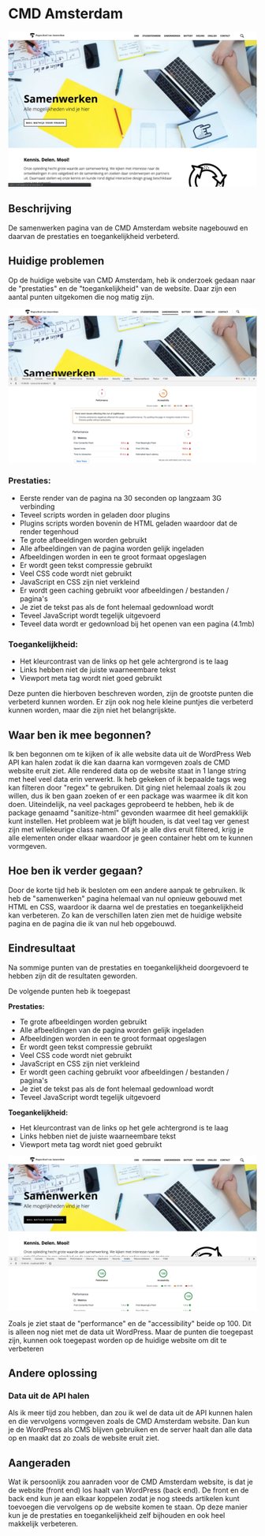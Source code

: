 # CMD Amsterdam

![Screenshot applicatie](./docs/screenshot.jpg)

## Beschrijving
De samenwerken pagina van de CMD Amsterdam website nagebouwd en daarvan de prestaties en toegankelijkheid verbeterd.

## Huidige problemen
Op de huidige website van CMD Amsterdam, heb ik onderzoek gedaan naar de "prestaties" en de "toegankelijkheid" van de website. Daar zijn een aantal punten uitgekomen die nog matig zijn.

![Audit test before optimisations](./docs/audit-before.jpg)

### Prestaties:
- Eerste render van de pagina na 30 seconden op langzaam 3G verbinding
- Teveel scripts worden in geladen door plugins
- Plugins scripts worden bovenin de HTML geladen waardoor dat de render tegenhoud
- Te grote afbeeldingen worden gebruikt
- Alle afbeeldingen van de pagina worden gelijk ingeladen
- Afbeeldingen worden in een te groot formaat opgeslagen
- Er wordt geen tekst compressie gebruikt
- Veel CSS code wordt niet gebruikt
- JavaScript en CSS zijn niet verkleind
- Er wordt geen caching gebruikt voor afbeeldingen / bestanden / pagina's
- Je ziet de tekst pas als de font helemaal gedownload wordt
- Teveel JavaScript wordt tegelijk uitgevoerd
- Teveel data wordt er gedownload bij het openen van een pagina (4.1mb)

### Toegankelijkheid:
- Het kleurcontrast van de links op het gele achtergrond is te laag
- Links hebben niet de juiste waarneembare tekst
- Viewport meta tag wordt niet goed gebruikt

Deze punten die hierboven beschreven worden, zijn de grootste punten die verbeterd kunnen worden. Er zijn ook nog hele kleine puntjes die verbeterd kunnen worden, maar die zijn niet het belangrijskte.

## Waar ben ik mee begonnen?
Ik ben begonnen om te kijken of ik alle website data uit de WordPress Web API kan halen zodat ik die kan daarna kan vormgeven zoals de CMD website eruit ziet.
Alle rendered data op de website staat in 1 lange string met heel veel data erin verwerkt. Ik heb gekeken of ik bepaalde tags weg kan filteren door "regex" te gebruiken. Dit ging niet helemaal zoals ik zou willen, dus ik ben gaan zoeken of er een package was waarmee ik dit kon doen. Uiteindelijk, na veel packages geprobeerd te hebben, heb ik de package genaamd "sanitize-html" gevonden waarmee dit heel gemakklijk kunt instellen.
Het probleem wat je blijft houden, is dat veel tag ver genest zijn met willekeurige class namen. Of als je alle divs eruit filtered, krijg je alle elementen onder elkaar waardoor je geen container hebt om te kunnen vormgeven.

## Hoe ben ik verder gegaan?
Door de korte tijd heb ik besloten om een andere aanpak te gebruiken. Ik heb de "samenwerken" pagina helemaal van nul opnieuw gebouwd met HTML en CSS, waardoor ik daarna wel de prestaties en toegankelijkheid kan verbeteren. Zo kan de verschillen laten zien met de huidige website pagina en de pagina die ik van nul heb opgebouwd.

## Eindresultaat
Na sommige punten van de prestaties en toegankelijkheid doorgevoerd te hebben zijn dit de resultaten geworden.

De volgende punten heb ik toegepast

**Prestaties:**
- Te grote afbeeldingen worden gebruikt
- Alle afbeeldingen van de pagina worden gelijk ingeladen
- Afbeeldingen worden in een te groot formaat opgeslagen
- Er wordt geen tekst compressie gebruikt
- Veel CSS code wordt niet gebruikt
- JavaScript en CSS zijn niet verkleind
- Er wordt geen caching gebruikt voor afbeeldingen / bestanden / pagina's
- Je ziet de tekst pas als de font helemaal gedownload wordt
- Teveel JavaScript wordt tegelijk uitgevoerd

**Toegankelijkheid:**
- Het kleurcontrast van de links op het gele achtergrond is te laag
- Links hebben niet de juiste waarneembare tekst
- Viewport meta tag wordt niet goed gebruikt

![Audit test before optimisations](./docs/audit-after.jpg)

Zoals je ziet staat de "performance" en de "accessibility" beide op 100. Dit is alleen nog niet met de data uit WordPress. Maar de punten die toegepast zijn, kunnen ook toegepast worden op de huidige website om dit te verbeteren

## Andere oplossing
### Data uit de API halen
Als ik meer tijd zou hebben, dan zou ik wel de data uit de API kunnen halen en die vervolgens vormgeven zoals de CMD Amsterdam website. Dan kun je de WordPress als CMS blijven gebruiken en de server haalt dan alle data op en maakt dat zo zoals de website eruit ziet.

## Aangeraden
Wat ik persoonlijk zou aanraden voor de CMD Amsterdam website, is dat je de website (front end) los haalt van WordPress (back end). De front en de back end kun je aan elkaar koppelen zodat je nog steeds artikelen kunt toevoegen die vervolgens op de website komen te staan. Op deze manier kun je de prestaties en toegankelijkheid zelf bijhouden en ook heel makkelijk verbeteren.
